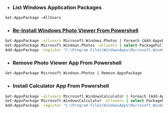 * ### List Windows Application Packages
```sh
Get-AppxPackage –AllUsers
```

* ### [Re-Install Windows Photo Viewer From Powershell](http://www.winhelponline.com/blog/reinstall-photos-app-windows-10/)
```sh
Get-AppxPackage -allusers Microsoft.Windows.Photos | Foreach {Add-AppxPackage -DisableDevelopmentMode -Register "$($_.InstallLocation)\AppXManifest.xml"}
Get-AppxPackage Microsoft.Windows.Photos -allusers | select PackageFullName
Add-AppxPackage -register "C:\Program Files\WindowsApps\Microsoft.Windows.Photos_2018.18011.13110.0_x64__8wekyb3d8bbwe\AppxManifest.xml" -DisableDevelopmentMode
```

* ### Remove Photo Viewer App From Powershell
```sh
Get-AppxPackage Microsoft.Windows.Photos | Remove-AppxPackage
```

* ### Install Calculator App From Powershell
```sh
Get-AppxPackage -allusers Microsoft.WindowsCalculator | Foreach {Add-AppxPackage -DisableDevelopmentMode -Register "$($_.InstallLocation)\AppXManifest.xml"}
Get-AppxPackage Microsoft.WindowsCalculator -allusers | select PackageFullName
Add-AppxPackage -register "C:\Program Files\WindowsApps\Microsoft.WindowsCalculator_10.1802.311.0_x64__8wekyb3d8bbwe\AppxManifest.xml" -DisableDevelopmentMode
```
